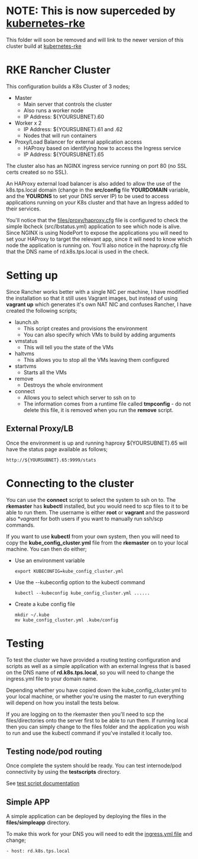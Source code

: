# NOTE: This is now superceded by [kubernetes-rke](../kubernetes-rke/)

This folder will soon be removed and will link to the newer version of this cluster build at [kubernetes-rke](../kubernetes-rke/)


# RKE Rancher Cluster

This configuration builds a K8s Cluster of 3 nodes;
* Master
  - Main server that controls the cluster
  - Also runs a worker node
  - IP Address: ${YOURSUBNET}.60
* Worker x 2
  - IP Address: ${YOURSUBNET}.61 and .62
  - Nodes that will run containers
* Proxy/Load Balancer for external application access
  - HAProxy based on identifying how to access the Ingress service
  - IP Address: ${YOURSUBNET}.65

The cluster also has an NGINX ingress service running on port 80 (no SSL certs created so no SSL).

An HAProxy external load balancer is also added to allow the use of the k8s.tps.local domain (change in the **src/config** file **YOURDOMAIN** variable, and the **YOURDNS** to set your DNS server IP) to be used to access applications running on your K8s cluster and that have an Ingress added to their services.

You'll notice that the [files/proxy/haproxy.cfg](files/proxy/haproxy.cfg) file is configured to check the simple lbcheck (src/lbstatus.yml) application to see which node is alive.  Since NGINX is using NodePort to expose the applications you will need to set your HAProxy to target the relevant app, since it will need to know which node the application is running on.  You'll also notice in the haproxy.cfg file that the DNS name of rd.k8s.tps.local is used in the check.

# Setting up

Since Rancher works better with a single NIC per machine, I have modified the installation so that it still uses Vagrant images, but instead of using **vagrant up** which generates it's own NAT NIC and confuses Rancher, I have created the following scripts;

* launch.sh
  - This script creates and provisions the environment
  - You can also specify which VMs to build by adding arguments
* vmstatus
  - This will tell you the state of the VMs
* haltvms
  - This allows you to stop all the VMs leaving them configured
* startvms
  - Starts all the VMs
* remove
  - Destroys the whole environment
* connect
  - Allows you to select which server to ssh on to
  - The information comes from a runtime file called **tmpconfig** - do not delete this file, it is removed when you run the **remove** script.

## External Proxy/LB

Once the environment is up and running haproxy ${YOURSUBNET}.65 will have the status page available as follows;

```
http://${YOURSUBNET}.65:9999/stats
```

# Connecting to the cluster

You can use the **connect** script to select the system to ssh on to.  The **rkemaster** has **kubectl** installed, but you would need to scp files to it to be able to run them.  The username is either **root** or **vagrant** and the password also **vagrant* for both users if you want to manually run ssh/scp commands.

If you want to use **kubectl** from your own system, then you will need to copy the **kube_config_cluster.yml** file from the **rkemaster** on to your local machine.  You can then do either;

* Use an environment variable
  ```
  export KUBECONFIG=kube_config_cluster.yml
  ```
* Use the --kubeconfig option to the kubectl command
  ```
  kubectl --kubeconfig kube_config_cluster.yml ......
  ```
* Create a kube config file
  ```
  mkdir ~/.kube
  mv kube_config_cluster.yml .kube/config
  ```

# Testing

To test the cluster we have provided a routing testing configuration and scripts as well as a simple application with an external Ingress that is based on the DNS name of **rd.k8s.tps.local**, so you will need to change the ingress.yml file to your domain name.

Depending whether you have copied down the kube_config_cluster.yml to your local machine, or whether you're using the master to run everything will depend on how you install the tests below.

If you are logging on to the rkemaster then you'll need to scp the files/directories onto the server first to be able to run them.  If running local then you can simply change to the files folder and the application you wish to run and use the kubectl command if you've installed it locally too.

## Testing node/pod routing

Once complete the system should be ready.  You can test internode/pod connectivity by using the **testscripts** directory.

See [test script documentation](files/testscripts/README.md)

## Simple APP

A simple application can be deployed by deploying the files in the **files/simpleapp** directory.

To make this work for your DNS you will need to edit the [ingress.yml file](files/simpleapp/ingress.yml) and change;

```
- host: rd.k8s.tps.local
```
